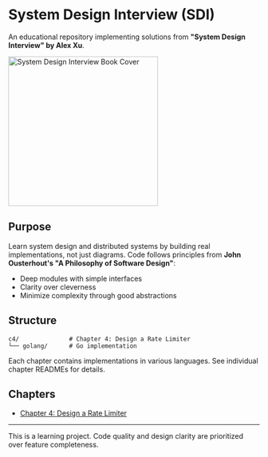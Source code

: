 # System Design Interview (SDI)

An educational repository implementing solutions from **"System Design Interview" by Alex Xu**.

<img src="assets/system_design_interview_cover.jpg" alt="System Design Interview Book Cover" width="300">

## Purpose

Learn system design and distributed systems by building real implementations, not just diagrams. Code follows principles from **John Ousterhout's "A Philosophy of Software Design"**:
- Deep modules with simple interfaces
- Clarity over cleverness
- Minimize complexity through good abstractions

## Structure

```
c4/              # Chapter 4: Design a Rate Limiter
└── golang/      # Go implementation
```

Each chapter contains implementations in various languages. See individual chapter READMEs for details.

## Chapters

- [Chapter 4: Design a Rate Limiter](c4/README.md)

---

This is a learning project. Code quality and design clarity are prioritized over feature completeness.
